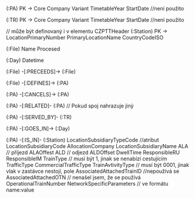 (:PA)
PK -> Core
Company
Variant
TimetableYear
StartDate //není použito

(:TR)
PK -> Core
Company
Variant
TimetableYear
StartDate //není použito

// může být definovaný i v elementu CZPTTHeader
(:Station)
PK -> LocationPrimaryNumber
PrimaryLocationName
CountryCodeISO

(:File)
Name
Procesed

(:Day)
Datetime

(:File) -[:PRECEEDS]-> (:File)

(:File) -[:DEFINES]-> (:PA)

(:PA) -[:CANCELS]-> (:PA)

(:PA) -[:RELATED]- (:PA) // Pokud spoj nahrazuje jiný

(:PA) -[:SERVED_BY]- (:TR)

(:PA) -[:GOES_IN]-> (:Day)

(:PA) -[:IS_IN]- (:Station)
LocationSubsidiaryTypeCode //atribut
LocationSubsidiaryCode
AllocationCompany
LocationSubsidiaryName
ALA // příjezd
ALAOffest
ALD // odjezd
ALDOffset
DwellTime
ResponsibleRU
ResponsibleIM
TrainType // musí být 1, jinak se nenabízí cestujícím
TrafficType
CommercialTrafficType
TrainAvtivityType // musí být 0001, jinak vlak v zastávce nestojí, pole
AssociatedAttachedTrainID //nepoužívá se
AssociatedAttachedOTN // nenašel jsem, že se používá
OperationalTrainNumber
NetworkSpecificParameters // ve formátu name:value